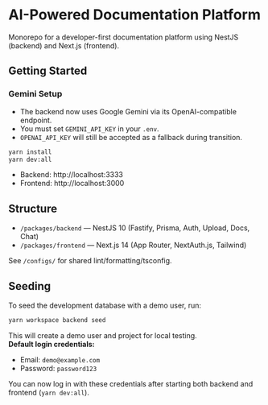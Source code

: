 # AI-Powered Documentation Platform

Monorepo for a developer-first documentation platform using NestJS (backend) and Next.js (frontend).

## Getting Started

### Gemini Setup

- The backend now uses Google Gemini via its OpenAI-compatible endpoint.
- You must set `GEMINI_API_KEY` in your `.env`.
- `OPENAI_API_KEY` will still be accepted as a fallback during transition.

```bash
yarn install
yarn dev:all
```

- Backend: http://localhost:3333
- Frontend: http://localhost:3000

## Structure

- `/packages/backend` — NestJS 10 (Fastify, Prisma, Auth, Upload, Docs, Chat)
- `/packages/frontend` — Next.js 14 (App Router, NextAuth.js, Tailwind)

See `/configs/` for shared lint/formatting/tsconfig.

## Seeding

To seed the development database with a demo user, run:

```bash
yarn workspace backend seed
```

This will create a demo user and project for local testing.  
**Default login credentials:**

- Email: `demo@example.com`
- Password: `password123`

You can now log in with these credentials after starting both backend and frontend (`yarn dev:all`).